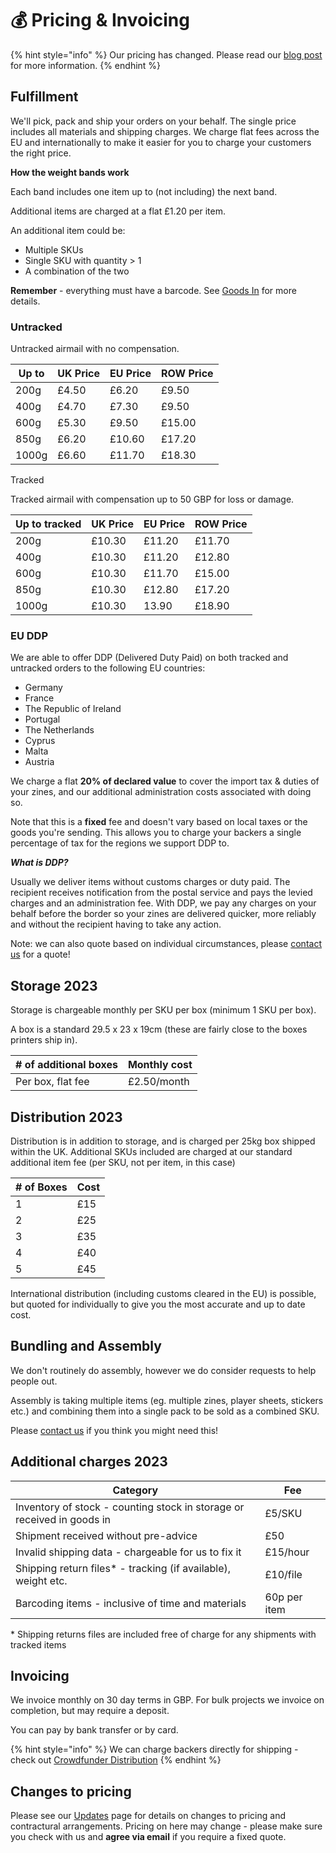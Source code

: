 # 💰 Pricing & Invoicing

{% hint style="info" %}
Our pricing has changed. Please read our [blog post](https://www.peregrinecoast.press/fulfilment-changes-effective-july-2023/) for more information.
{% endhint %}

## Fulfillment

We'll pick, pack and ship your orders on your behalf. The single price includes all materials and shipping charges. We charge flat fees across the EU and internationally to make it easier for you to charge your customers the right price.

**How the weight bands work**

Each band includes one item up to (not including) the next band.&#x20;

Additional items are charged at a flat £1.20 per item.&#x20;

An additional item could be:&#x20;

* Multiple SKUs&#x20;
* Single SKU with quantity > 1&#x20;
* A combination of the two&#x20;

**Remember** - everything must have a barcode. See [Goods In](goods-in-procedures.md) for more details.&#x20;

### Untracked

Untracked airmail with no compensation.

| Up to | UK Price | EU Price | ROW Price |
| ----- | -------- | -------- | --------- |
| 200g  | £4.50    | £6.20    | £9.50     |
| 400g  | £4.70    | £7.30    | £9.50     |
| 600g  | £5.30    | £9.50    | £15.00    |
| 850g  | £6.20    | £10.60   | £17.20    |
| 1000g | £6.60    | £11.70   | £18.30    |

Tracked

Tracked airmail with compensation up to 50 GBP for loss or damage.

| Up to tracked | UK Price | EU Price | ROW Price |
| ------------- | -------- | -------- | --------- |
| 200g          | £10.30   | £11.20   | £11.70    |
| 400g          | £10.30   | £11.20   | £12.80    |
| 600g          | £10.30   | £11.70   | £15.00    |
| 850g          | £10.30   | £12.80   | £17.20    |
| 1000g         | £10.30   | 13.90    | £18.90    |

### EU DDP

We are able to offer DDP (Delivered Duty Paid) on both tracked and untracked orders to the following EU countries:

* Germany
* France
* The Republic of Ireland
* Portugal
* The Netherlands
* Cyprus
* Malta
* Austria

We charge a flat **20% of declared value** to cover the import tax & duties of your zines, and our additional administration costs associated with doing so.

Note that this is a **fixed** fee and doesn't vary based on local taxes or the goods you're sending. This allows you to charge your backers a single percentage of tax for the regions we support DDP to.

_**What is DDP?**_

Usually we deliver items without customs charges or duty paid. The recipient receives notification from the postal service and pays the levied charges and an administration fee. With DDP, we pay any charges on your behalf before the border so your zines are delivered quicker, more reliably and without the recipient having to take any action.

Note: we can also quote based on individual circumstances, please [contact us](mailto:fulfilment@peregrinecoast.press) for a quote!

## Storage 2023

Storage is chargeable monthly per SKU per box (minimum 1 SKU per box).

A box is a standard 29.5 x 23 x 19cm (these are fairly close to the boxes printers ship in).

| # of additional boxes | Monthly cost |
| --------------------- | ------------ |
| Per box, flat fee     | £2.50/month  |

## Distribution 2023

Distribution is in addition to storage, and is charged per 25kg box shipped within the UK. Additional SKUs included are charged at our standard additional item fee (per SKU, not per item, in this case)&#x20;

| # of Boxes | Cost |
| ---------- | ---- |
| 1          | £15  |
| 2          | £25  |
| 3          | £35  |
| 4          | £40  |
| 5          | £45  |

International distribution (including customs cleared in the EU) is possible, but quoted for individually to give you the most accurate and up to date cost.

## Bundling and Assembly

We don't routinely do assembly, however we do consider requests to help people out.

Assembly is taking multiple items (eg. multiple zines, player sheets, stickers etc.) and combining them into a single pack to be sold as a combined SKU.

Please [contact us](mailto:fulfilment@peregrinecoast.press) if you think you might need this!

## Additional charges 2023

| Category                                                               | Fee          |
| ---------------------------------------------------------------------- | ------------ |
| Inventory of stock - counting stock in storage or received in goods in | £5/SKU       |
| Shipment received without pre-advice                                   | £50          |
| Invalid shipping data - chargeable for us to fix it                    | £15/hour     |
| Shipping return files\* - tracking (if available), weight etc.         | £10/file     |
| Barcoding items - inclusive of time and materials                      | 60p per item |

\* Shipping returns files are included free of charge for any shipments with tracked items

## Invoicing

We invoice monthly on 30 day terms in GBP. For bulk projects we invoice on completion, but may require a deposit.

You can pay by bank transfer or by card.

{% hint style="info" %}
We can charge backers directly for shipping - check out [Crowdfunder Distribution](crowdfunder-distribution.md)
{% endhint %}

## Changes to pricing

Please see our [Updates](updates.md) page for details on changes to pricing and contractural arrangements. Pricing on here may change - please make sure you check with us and **agree via email** if you require a fixed quote.&#x20;
